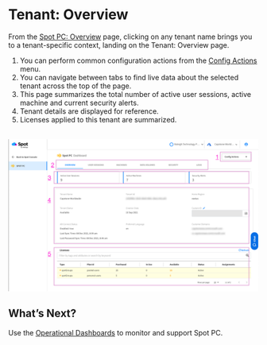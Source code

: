 <meta name="robots" content="noindex">

# Tenant: Overview
From the [Spot PC: Overview](spot-pc/features/spot-pc-console/overview) page, clicking on any tenant name brings you to a tenant-specific context, landing on the Tenant: Overview page.

1. You can perform common configuration actions from the [Config Actions](spot-pc/features/spot-pc-console/tenant/config-actions) menu.
2. You can navigate between tabs to find live data about the selected tenant across the top of the page.
3. This page summarizes the total number of active user sessions, active machine and current security alerts.
4. Tenant details are displayed for reference.
5. Licenses applied to this tenant are summarized.

<br><a href="https://docs.spot.io/spot-pc/_media/features-spot-pc-console-tenant-overview-01.png" target="_blank"><img src="/spot-pc/_media/features-spot-pc-console-tenant-overview-01.png" alt="Click to Enlarge" width="1000"> </a>

## What’s Next?

Use the [Operational Dashboards](spot-pc/features/spot-pc-console/tenant/) to monitor and support Spot PC.
